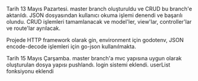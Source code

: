Tarih 13 Mayıs Pazartesi. master branch oluşturuldu ve CRUD bu branch'e aktarıldı. JSON dosyasından kullanıcı okuma işlemi denendi ve başarılı olundu.
CRUD işlemleri tamamlanacak ve model'ler, view'lar, controller'lar ve route'lar ayrılacak.

Projede HTTP framework olarak gin, environment için godotenv, JSON encode-decode işlemleri için go-json kullanılmakta.

Tarih 15 Mayıs Çarşamba. master branch'a mvc yapısına uygun olarak oluşturulan dosya yapısı pushlandı. login sistemi eklendi. userList fonksiyonu eklendi
